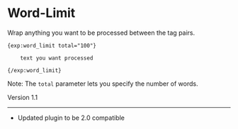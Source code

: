 # Word-Limit

Wrap anything you want to be processed between the tag pairs.

    {exp:word_limit total="100"}

        text you want processed

    {/exp:word_limit}

Note: The `total` parameter lets you specify the number of words.

Version 1.1
******************
- Updated plugin to be 2.0 compatible
